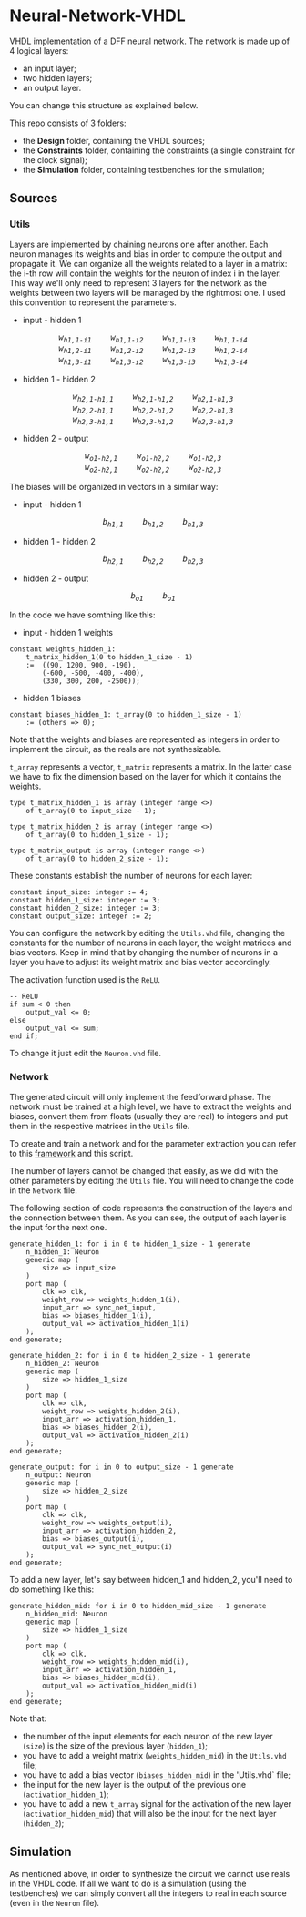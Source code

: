 # Neural-Network-VHDL

VHDL implementation of a DFF neural network. The network is made up of 4 logical layers:
- an input layer;
- two hidden layers;
- an output layer.

You can change this structure as explained below.

This repo consists of 3 folders:
- the **Design** folder, containing the VHDL sources;
- the **Constraints** folder, containing the constraints (a single constraint for the clock signal);
- the **Simulation** folder, containing testbenches for the simulation;


## Sources

### Utils

Layers are implemented by chaining neurons one after another. Each neuron manages its weights and bias in order to compute the output and propagate it. We can organize all the weights related to a layer in a matrix: the i-th row will contain the weights for the neuron of index i in the layer. This way we'll only need to represent 3 layers for the network as the weights between two layers will be managed by the rightmost one. I used this convention to represent the parameters.

- input - hidden 1

<i>
<pre align="center">
w<sub>h1,1-i1</sub>    w<sub>h1,1-i2</sub>    w<sub>h1,1-i3</sub>    w<sub>h1,1-i4</sub>
w<sub>h1,2-i1</sub>    w<sub>h1,2-i2</sub>    w<sub>h1,2-i3</sub>    w<sub>h1,2-i4</sub>
w<sub>h1,3-i1</sub>    w<sub>h1,3-i2</sub>    w<sub>h1,3-i3</sub>    w<sub>h1,3-i4</sub>
</pre>
</i>

- hidden 1 - hidden 2

<i>
<pre align="center">
w<sub>h2,1-h1,1</sub>    w<sub>h2,1-h1,2</sub>    w<sub>h2,1-h1,3</sub>
w<sub>h2,2-h1,1</sub>    w<sub>h2,2-h1,2</sub>    w<sub>h2,2-h1,3</sub>
w<sub>h2,3-h1,1</sub>    w<sub>h2,3-h1,2</sub>    w<sub>h2,3-h1,3</sub>
</pre>
</i>

- hidden 2 - output

<i>
<pre align="center">
w<sub>o1-h2,1</sub>    w<sub>o1-h2,2</sub>    w<sub>o1-h2,3</sub>
w<sub>o2-h2,1</sub>    w<sub>o2-h2,2</sub>    w<sub>o2-h2,3</sub>
</pre>
</i>

The biases will be organized in vectors in a similar way:

- input - hidden 1

<i>
<pre align="center">
b<sub>h1,1</sub>    b<sub>h1,2</sub>    b<sub>h1,3</sub>
</pre>
</i>

- hidden 1 - hidden 2

<i>
<pre align="center">
b<sub>h2,1</sub>    b<sub>h2,2</sub>    b<sub>h2,3</sub>
</pre>
</i>

- hidden 2 - output

<i>
<pre align="center">
b<sub>o1</sub>    b<sub>o1</sub>
</pre>
</i>

In the code we have somthing like this:
- input - hidden 1 weights
```
constant weights_hidden_1:
	t_matrix_hidden_1(0 to hidden_1_size - 1)
	:=	((90, 1200, 900, -190),
		(-600, -500, -400, -400),
		(330, 300, 200, -2500));
```
- hidden 1 biases
```
constant biases_hidden_1: t_array(0 to hidden_1_size - 1)
	:= (others => 0);
```

Note that the weights and biases are represented as integers in order to implement the circuit, as the reals are not synthesizable.

`t_array` represents a vector, `t_matrix` represents a matrix. In the latter case we have to fix the dimension based on the layer for which it contains the weights.
```
type t_matrix_hidden_1 is array (integer range <>)
	of t_array(0 to input_size - 1);

type t_matrix_hidden_2 is array (integer range <>)
	of t_array(0 to hidden_1_size - 1);

type t_matrix_output is array (integer range <>)
	of t_array(0 to hidden_2_size - 1);
```
These constants establish the number of neurons for each layer:
```
constant input_size: integer := 4;
constant hidden_1_size: integer := 3;
constant hidden_2_size: integer := 3;
constant output_size: integer := 2;
```

You can configure the network by editing the `Utils.vhd` file, changing the constants for the number of neurons in each layer, the weight matrices and bias vectors.
Keep in mind that by changing the number of neurons in a layer you have to adjust its weight matrix and bias vector accordingly.

The activation function used is the `ReLU`.

```
-- ReLU
if sum < 0 then
	output_val <= 0;
else
	output_val <= sum;
end if;
```

To change it just edit the `Neuron.vhd` file.

### Network

The generated circuit will only implement the feedforward phase. The network must be trained at a high level, we have to extract the weights and biases, convert them from floats (usually they are real) to integers and put them in the respective matrices in the `Utils` file.

To create and train a network and for the parameter extraction you can refer to this [framework](https://github.com/ggldnl/Neural-Network-Framework) and this script.

The number of layers cannot be changed that easily, as we did with the other parameters by editing the `Utils` file. You will need to change the code in the `Network` file.

The following section of code represents the construction of the layers and the connection between them. As you can see, the output of each layer is the input for the next one.

```
generate_hidden_1: for i in 0 to hidden_1_size - 1 generate
	n_hidden_1: Neuron
	generic map (
		size => input_size
	)
	port map (
		clk => clk,
		weight_row => weights_hidden_1(i),
		input_arr => sync_net_input,
		bias => biases_hidden_1(i),
		output_val => activation_hidden_1(i)
	);
end generate;

generate_hidden_2: for i in 0 to hidden_2_size - 1 generate
	n_hidden_2: Neuron
	generic map (
		size => hidden_1_size
	)
	port map (
		clk => clk,
		weight_row => weights_hidden_2(i),
		input_arr => activation_hidden_1,
		bias => biases_hidden_2(i),
		output_val => activation_hidden_2(i)
	);
end generate;

generate_output: for i in 0 to output_size - 1 generate
	n_output: Neuron
	generic map (
		size => hidden_2_size
	)
	port map (
		clk => clk,
		weight_row => weights_output(i),
		input_arr => activation_hidden_2,
		bias => biases_output(i),
		output_val => sync_net_output(i)
	);
end generate;
```

To add a new layer, let's say between hidden_1 and hidden_2, you'll need to do something like this:

```
generate_hidden_mid: for i in 0 to hidden_mid_size - 1 generate
	n_hidden_mid: Neuron
	generic map (
		size => hidden_1_size
	)
	port map (
		clk => clk,
		weight_row => weights_hidden_mid(i),
		input_arr => activation_hidden_1,
		bias => biases_hidden_mid(i),
		output_val => activation_hidden_mid(i)
	);
end generate;
```

Note that:
- the number of the input elements for each neuron of the new layer (`size`) is the size of the previous layer (`hidden_1`);
- you have to add a weight matrix (`weights_hidden_mid`) in the `Utils.vhd` file;
- you have to add a bias vector (`biases_hidden_mid`) in the 'Utils.vhd` file;
- the input for the new layer is the output of the previous one (`activation_hidden_1`);
- you have to add a new `t_array` signal for the activation of the new layer (`activation_hidden_mid`) that will also be the input for the next layer (`hidden_2`);

## Simulation

As mentioned above, in order to synthesize the circuit we cannot use reals in the VHDL code. If all we want to do is a simulation (using the testbenches) we can simply convert all the integers to real in each source (even in the `Neuron` file).
